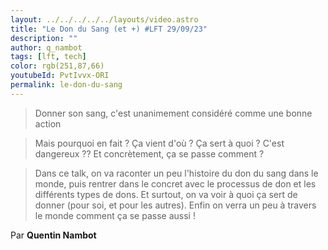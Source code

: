 ```yaml
---
layout: ../../../../../layouts/video.astro
title: "Le Don du Sang (et +) #LFT 29/09/23"
description: ""
author: q_nambot
tags: [lft, tech]
color: rgb(251,87,66)
youtubeId: PvtIvvx-ORI
permalink: le-don-du-sang
---
```


> Donner son sang, c'est unanimement considéré comme une bonne action

> Mais pourquoi en fait ? Ça vient d'où ? Ça sert à quoi ? C'est dangereux ?? 
> Et concrètement, ça se passe comment ?

> Dans ce talk, on va raconter un peu l'histoire du don du sang dans le monde, puis rentrer dans le concret avec le processus de don et les différents types de dons. Et surtout, on va voir à quoi ça sert de donner (pour soi, et pour les autres). Enfin on verra un peu à travers le monde comment ça se passe aussi !

Par **Quentin Nambot**
